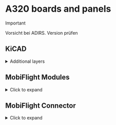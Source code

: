 # A320 boards and panels

> [!IMPORTANT]
> Vorsicht bei ADIRS. Version prüfen

<!-- Spickzettel
- Lights und ECAM jetzt mit Pro Micro statt AtMEGA 2560
- Verbindugen zwischen den Boards beschreiben
-->

## KiCAD
<details>
<summary>Additional layers</summary>

In most of the KiCAD boards you can find additional layers.
<table>
<tr><th width="30%">Layer</th><th width="50%">Usage</tr>
<tr><td>Front Marker</td><td>Focus in the middle of a Button, Switch, Encoder or a display</td></tr>
<tr><td>Front Panel</td><td>Edges, Holes and Cutouts for the objects in the Front layer</td></tr>
<tr><td>Mid Panel</td><td>Edges, Holes and Cutouts for the object in the Mid layer</td></tr>
<tr><td>Engrave</td><td>Text, Symbols, etc. for engraving in Front layer</td></tr>
<tr><td>Color Mask</td><td>Prevent color on the colorless board when painting the edges</td></tr>
</table>

These Layer can be printed out in KiCAD as SVG-File. 
With Inkcsape you have to remove the TEXT objects.
Otherwise they will be twice in the final version.

The final SVG files could be milled with a CNC machine or cut with a laser cutter.
> [!Note]
> I have made no good experience with a diode laser trying to cut 3mm acryl.
> Use a CO2 laser or use a CNC machine.

For both the panels I found some at "Acrylics-shop" (NO! I'm not an affiliate to this company).
For the Front panel I used Makrolon® UV 2130 weiß opal 3mm, Artikelnummer (articel number): 70600.
This is white and 30% translucent. After milling or cutting it can be painted.
And for the Mid Panel I used Makrolon GP099 standard 3mm, farblos (colorless).

For a few boards the Color Mask (see above) is already defined. 
Cut them with a laser using some cardboard and fix it temporary on the panel when painting.
</details>

## MobiFlight Modules
<details>
<summary>Click to expand</summary>

For better readability all definitions are following this sequence and the naming convention:

<table>
<tr><th width="20%">I/O</th><th width="40%">Device<th width="40%">Name</tr>
<tr><td>Output</td><td>LED / Output</td><td>OUT BRT BACK</td></tr>
<tr><td></td><td></td><td>OUT BRT LED</td></tr>
<tr><td></td><td></td><td>LED &#060;name&#062;</td></tr>
<tr><td></td><td>LED 7-Segment</td><td>7SEG</td></tr>
<tr><td></td><td>LCD Display</td><td>DIS x</td></tr>
<tr><td></td><td>Servo</td><td>SERVO x</td></tr>
<tr><td></td><td>Stepper</td><td>STEP x</td></tr>
<tr><td></td><td>Shift Register</td><td>OSH x</td></tr>
<tr><td>&#032;</td><td>&#032;</td><td>&#032;</td></tr>
<tr><td>Input</td><td>Button</td><td>BTN &#060;name&#062;</td></tr>
<tr><td></td><td>Encoder</td><td>ENC &#060;name&#062;</td></tr>
<tr><td></td><td>Analog Input</td><td>POT &#060;name&#062;</td></tr>
<tr><td></td><td>Input Shift Register</td><td>ISH x</td></tr>
<tr><td></td><td>Digital Input Multiplexer</td><td>MUX x</td></tr>
<tr><td></td><td>Custom Devices</td><td>CUST x</td></tr>
</table>

> [!TIP]
> All &#060;names&#062; are in CAPITALS
> x is representing a number 1..9
</details>

## MobiFlight Connector
<details>
<summary>Click to expand</summary>

tbd.

</details>